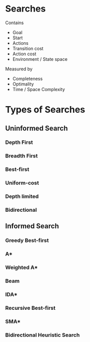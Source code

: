 # Searches

Contains
- Goal
- Start
- Actions
- Transition cost
- Action cost
- Environment / State space

Measured by
- Completeness
- Optimality
- Time / Space Complexity

# Types of Searches

## Uninformed Search

### Depth First

### Breadth First

### Best-first

### Uniform-cost

### Depth limited

### Bidirectional

## Informed Search

### Greedy Best-first

### A\*

### Weighted A\*

### Beam

### IDA\*

### Recursive Best-first

### SMA\*

### Bidirectional Heuristic Search
